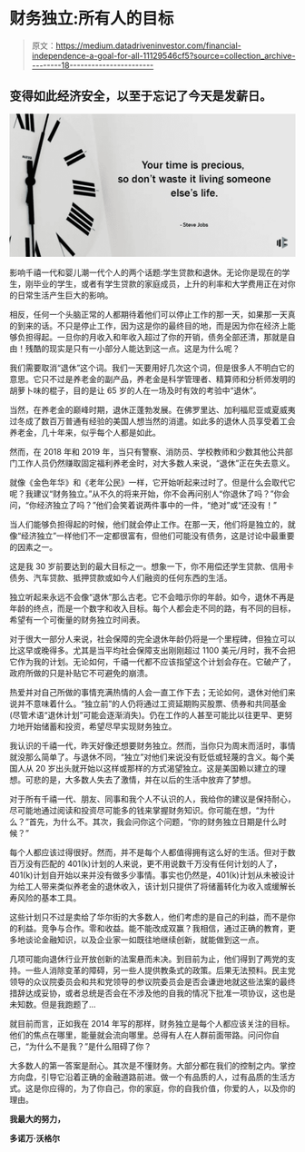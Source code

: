# 财务独立:所有人的目标

> 原文：<https://medium.datadriveninvestor.com/financial-independence-a-goal-for-all-11129546cf5?source=collection_archive---------18----------------------->

## 变得如此经济安全，以至于忘记了今天是发薪日。

![](img/fe0ca487d05c5144c6d5bf3046919496.png)

影响千禧一代和婴儿潮一代个人的两个话题:学生贷款和退休。无论你是现在的学生，刚毕业的学生，或者有学生贷款的家庭成员，上升的利率和大学费用正在对你的日常生活产生巨大的影响。

相反，任何一个头脑正常的人都期待着他们可以停止工作的那一天，如果那一天真的到来的话。不只是停止工作，因为这是你的最终目的地，而是因为你在经济上能够负担得起。一旦你的月收入和年收入超过了你的开销，债务全部还清，那就是自由！残酷的现实是只有一小部分人能达到这一点。这是为什么呢？

我们需要取消“退休”这个词。我们一天要用好几次这个词，但是很多人不明白它的意思。它只不过是养老金的副产品，养老金是科学管理者、精算师和分析师发明的胡萝卜味的棍子，目的是让 65 岁的人在一场及时有效的考验中“退休”。

当然，在养老金的巅峰时期，退休正蓬勃发展。在佛罗里达、加利福尼亚或夏威夷过冬成了数百万普通有经验的美国人想当然的消遣。如此多的退休人员享受着工会养老金，几十年来，似乎每个人都是如此。

然而，在 2018 年和 2019 年，当只有警察、消防员、学校教师和少数其他公共部门工作人员仍然赚取固定福利养老金时，对大多数人来说，“退休”正在失去意义。

就像《金色年华》和《老年公民》一样，它开始听起来过时了。但是什么会取代它呢？我建议“财务独立。”从不久的将来开始，你不会再问别人“你退休了吗？”你会问，“你经济独立了吗？”他们会笑着说两件事中的一件，“绝对”或“还没有！”

当人们能够负担得起的时候，他们就会停止工作。在那一天，他们将是独立的，就像“经济独立”一样他们不一定都很富有，但他们可能没有债务，这是讨论中最重要的因素之一。

这是我 30 岁前要达到的最大目标之一。想象一下，你不用偿还学生贷款、信用卡债务、汽车贷款、抵押贷款或如今人们融资的任何东西的生活。

独立听起来永远不会像“退休”那么古老。它不会暗示你的年龄。如今，退休不再是年龄的终点，而是一个数字和收入目标。每个人都会走不同的路，有不同的目标，希望有一个可衡量的财务独立时间表。

对于很大一部分人来说，社会保障的完全退休年龄仍将是一个里程碑，但独立可以比这早或晚得多。尤其是当平均社会保障支出刚刚超过 1100 美元/月时，我不会把它作为我的计划。无论如何，千禧一代都不应该指望这个计划会存在。它破产了，政府所做的只是补贴它不可避免的崩溃。

热爱并对自己所做的事情充满热情的人会一直工作下去；无论如何，退休对他们来说并不意味着什么。“独立前”的人仍将通过工资延期购买股票、债券和共同基金(尽管术语“退休计划”可能会逐渐消失)。仍在工作的人甚至可能比以往更早、更努力地开始储蓄和投资，希望尽早实现财务独立。

我认识的千禧一代，昨天好像还想要财务独立。然而，当你只为周末而活时，事情就没那么简单了。与退休不同，“独立”对他们来说没有贬低或轻蔑的含义。每个美国人从 20 岁出头就开始以这样或那样的方式渴望独立。这是美国赖以建立的理想。可悲的是，大多数人失去了激情，并在以后的生活中放弃了梦想。

对于所有千禧一代、朋友、同事和我个人不认识的人，我给你的建议是保持耐心，尽可能地通过阅读和投资尽可能多的钱来掌握财务知识。你可能在想，“为什么？”首先，为什么不。其次，我会问你这个问题，“你的财务独立日期是什么时候？”

每个人都应该过得很好。然而，并不是每个人都值得拥有这么好的生活。但对于数百万没有匹配的 401(k)计划的人来说，更不用说数千万没有任何计划的人了，401(k)计划自开始以来并没有做多少事情。事实也仍然是，401(k)计划从未被设计为给工人带来类似养老金的退休收入，该计划只提供了将储蓄转化为收入或缓解长寿风险的基本工具。

这些计划只不过是卖给了华尔街的大多数人，他们考虑的是自己的利益，而不是你的利益。竞争与合作。零和收益。能不能改成双赢？我相信，通过正确的教育，更多地谈论金融知识，以及企业家一如既往地继续创新，就能做到这一点。

几项可能向退休行业开放创新的法案悬而未决。到目前为止，他们得到了两党的支持。一些人消除变革的障碍，另一些人提供教条式的政策。后果无法预料。民主党领导的众议院委员会和共和党领导的参议院委员会是否会谦逊地就这些法案的最终措辞达成妥协，或者总统是否会在不涉及他的自我的情况下批准一项协议，这也是未知数。但是我跑题了…

就目前而言，正如我在 2014 年写的那样，财务独立是每个人都应该关注的目标。他们的焦点在哪里，能量就会流向哪里。总得有人在人群前面带路。问问你自己，“为什么不是我？”是什么阻碍了你？

大多数人的第一答案是耐心。其次是不懂财务。大部分都在我们的控制之内。掌控方向盘，引导它沿着正确的金融道路前进。做一个有品质的人，过有品质的生活方式。这是你应得的，为了你自己，你的家庭，你的自我价值，你爱的人，以及你的理由。

**我最大的努力，**

**多诺万·沃格尔**